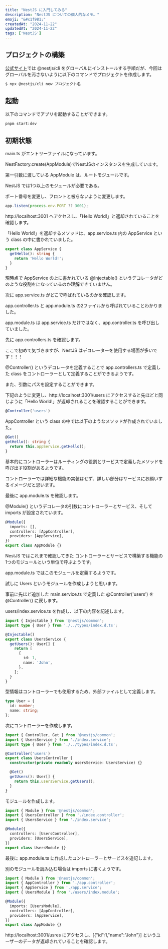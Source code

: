 ```yaml
---
title: "NestJS に入門してみる"
description: "NestJS についての個人的なメモ。"
emoji: "&#x1f981;"
createdAt: "2024-11-22"
updatedAt: "2024-11-22"
tags: ['NestJS']
---
```


## プロジェクトの構築

[公式サイト](https://docs.nestjs.com/first-steps#setup)では @nestjs/cli をグローバルにインストールする手順だが、今回はグローバルを汚さないように以下のコマンドでプロジェクトを作成します。

```sh
$ npx @nestjs/cli new プロジェクト名
```

## 起動

以下のコマンドでアプリを起動することができます。

```sh
pnpm start:dev
```

## 初期状態

main.ts がエントリーファイルになっています。

NestFactory.create(AppModule)でNestJSのインスタンスを生成しています。

第一引数に渡している AppModule は、ルートモジュールです。

NestJS では1つ以上のモジュールが必要である。


ポート番号を変更し、フロントと被らないように変更します。

```ts
app.listen(process.env.PORT ?? 3001);
```

http://localhost:3001 へアクセスし、「Hello World!」と返却されていることを確認します。

「Hello World!」を返却するメソッドは、app.service.ts 内の AppService という class の中に書かれていました。

```ts
export class AppService {
  getHello(): string {
    return 'Hello World!';
  }
}
```

現時点で AppService の上に書かれている @Injectable() というデコレータがどのような役割をになっているのか理解できていません。

次に app.service.ts がどこで呼ばれているのかを確認します。

app.controller.ts と app.module.ts の2ファイルから呼ばれていることわかりました。

app.module.ts は app.service.ts だけではなく、app.controller.ts を呼び出していました。

先に app.controllers.ts を確認します。

ここで初めて気づきますが、NestJS はデコレーターを使用する場面が多いです！！！

@Controller() というデコレータを定義することで app.controllers.ts で定義した class をコントローラーとして定義することができるようです。

また、引数にパスを設定することができます。

下記のように変更し、http://localhost:3001/users にアクセスすると先ほどと同じように「Hello World!」が返却されることを確認することができます。


```ts
@Controller('users')
```

AppController という class の中では以下のようなメソッドが作成されていました。

```ts
@Get()
getHello(): string {
  return this.appService.getHello();
}
```

基本的にコントローラーはルーティングの役割とサービスで定義したメソッドを呼び出す役割があるようです。

コントローラーでは詳細な機能の実装はせず、詳しい部分はサービスにお願いするイメージだと思います。

最後に app.module.ts を確認します。

@Module() というデコレータの引数にコントローラーとサービス、そして imports が設定されています。

```ts
@Module({
  imports: [],
  controllers: [AppController],
  providers: [AppService],
})
export class AppModule {}
```

NestJS ではこれまで確認してきた コントローラーとサービスで構築する機能の1つのモジュールという単位で呼ぶようです。

app.module.ts ではこのモジュールを定義するようです。

試しに Users というモジュールを作成しようと思います。

事前に先ほど追加した main.service.ts で定義した @Controller('users') を @Controller() に戻します。

users/index.service.ts を作成し、以下の内容を記述します。

```ts
import { Injectable } from '@nestjs/common';
import type { User } from './../types/index.d.ts';

@Injectable()
export class UsersService {
  getUsers(): User[] {
    return [
      {
        id: 1,
        name: 'John',
      },
    ];
  }
}
```

型情報はコントローラーでも使用するため、外部ファイルとして定義します。

```ts
type User = {
  id: number;
  name: string;
};
```

次にコントローラーを作成します。

```ts
import { Controller, Get } from '@nestjs/common';
import { UsersService } from './index.service';
import type { User } from './../types/index.d.ts';

@Controller('users')
export class UsersController {
  constructor(private readonly usersService: UsersService) {}

  @Get()
  getUsers(): User[] {
    return this.usersService.getUsers();
  }
}
```

モジュールを作成します。

```ts
import { Module } from '@nestjs/common';
import { UsersController } from './index.controller';
import { UsersService } from './index.service';

@Module({
  controllers: [UsersController],
  providers: [UsersService],
})
export class UsersModule {}
```

最後に app.module.ts に作成したコントローラーとサービスを追記します。

別のモジュールを読み込む場合は imports に書くようです。

```ts
import { Module } from '@nestjs/common';
import { AppController } from './app.controller';
import { AppService } from './app.service';
import { UsersModule } from './users/index.module';

@Module({
  imports: [UsersModule],
  controllers: [AppController],
  providers: [AppService],
})
export class AppModule {}
```

http://localhost:3001/usres にアクセスし、[{"id":1,"name":"John"}] というユーザーのデータが返却されていることを確認します。
